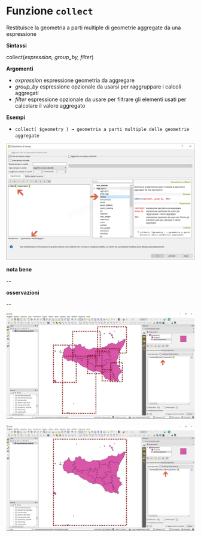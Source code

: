 # Funzione `collect`

Restituisce la geometria a parti multiple di geometrie aggregate da una espressione

**Sintassi**

collect(_expression, group_by, filter_)

**Argomenti**

* _expression_ espressione geometria da aggregare
* _group_by_ espressione opzionale da usarsi per raggruppare i calcoli aggregati
* _filter_ espressione opzionale da usare per filtrare gli elementi usati per calcolare il valore aggregato

**Esempi**

* `collect( $geometry ) → geometria a parti multiple delle geometrie aggregate`

![](/img/aggregates/collect/collect1.png)

**nota bene**

--

**osservazioni**

--

![](/img/aggregates/collect/collect2.png)

![](/img/aggregates/collect/collect3.png)